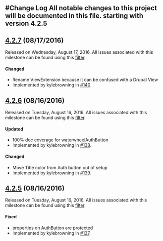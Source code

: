 #Change Log
All notable changes to this project will be documented in this file. starting with version 4.2.5
--- 

## [4.2.7](https://github.com/Acquia/waterwheel-swift/releases/tag/4.2.7) (08/17/2016)
Released on Wednesday, August 17, 2016. All issues associated with this milestone can be found using this [filter](https://github.com/Acquia/waterwheel-swift/issues?q=milestone%3A4.2.7+is%3Aclosed).

#### Changed
* Rename ViewExtension because it can be confused with a Drupal View
 * Implemented by kylebrowning in [#140](https://github.com/acquia/waterwheel-swift/issues/140).
 

## [4.2.6](https://github.com/Acquia/waterwheel-swift/releases/tag/4.2.6) (08/16/2016)
Released on Tuesday, August 16, 2016. All issues associated with this milestone can be found using this [filter](https://github.com/Acquia/waterwheel-swift/issues?q=milestone%3A4.2.6+is%3Aclosed).

#### Updated
* 100% doc coverage for waterwheelAuthButton
 * Implemented by kylebrowning in [#138](https://github.com/acquia/waterwheel-swift/issues/138).

#### Changed
* Move Title color from Auth button out of setup
 * Implemented by kylebrowning in [#139](https://github.com/acquia/waterwheel-swift/issues/139).
 
 

## [4.2.5](https://github.com/Acquia/waterwheel-swift/releases/tag/4.2.5) (08/16/2016)
Released on Tuesday, August 16, 2016. All issues associated with this milestone can be found using this [filter](https://github.com/Acquia/waterwheel-swift/issues?q=milestone%3A4.2.5+is%3Aclosed).

#### Fixed
* properties on AuthButton are protected
 * Implemented by kylebrowning in [#137](https://github.com/acquia/waterwheel-swift/issues/137).
